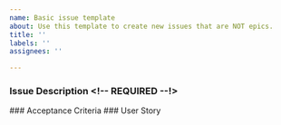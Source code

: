 ```yaml
---
name: Basic issue template
about: Use this template to create new issues that are NOT epics.
title: ''
labels: ''
assignees: ''

---
```


### Issue Description <!-- REQUIRED --!>
<!-- Enter issue description --!>

### Acceptance Criteria <!-- REQUIRED--!>
<!-- Enter acceptance criteria --!>

### User Story <!-- OPTIONAL --!>
<!-- Enter user story if there is one otherwise delete this section --!>

<!-- Delete invisible comments --!>
